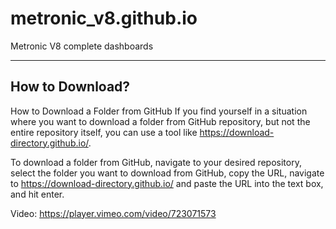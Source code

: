# metronic_v8.github.io
Metronic V8 complete dashboards

---
## How to Download?
How to Download a Folder from GitHub If you find yourself in a situation where you want to download a folder from GitHub repository, but not the entire repository itself, you can use a tool like https://download-directory.github.io/.

To download a folder from GitHub, navigate to your desired repository, select the folder you want to download from GitHub, copy the URL, navigate to https://download-directory.github.io/ and paste the URL into the text box, and hit enter.

Video: https://player.vimeo.com/video/723071573
